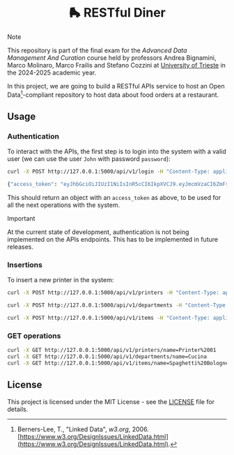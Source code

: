 <div align="center">
  <h1 align="center">🛼 RESTful Diner</h2>
</div>

> [!NOTE]
> This repository is part of the final exam for the *Advanced Data Management
> And Curation* course held by professors Andrea Bignamini, Marco Molinaro,
> Marco Frailis and Stefano Cozzini at
> [University of Trieste](https://www.units.it/en) in the 2024-2025 academic
> year.

In this project, we are going to build a RESTful APIs service to host an Open
Data[^1]-compliant repository to host data about food orders at a restaurant.

## Usage

### Authentication

To interact with the APIs, the first step is to login into the system with a
valid user (we can use the user `John` with password `password`):
```bash
curl -X POST http://127.0.0.1:5000/api/v1/login -H "Content-Type: application/json" -d '{"username": "John", "password": "test"}'

{"access_token": "eyJhbGciOiJIUzI1NiIsInR5cCI6IkpXVCJ9.eyJmcmVzaCI6ZmFsc2UsImlhdCI6MTc0MTA3Nzc3NCwianRpIjoiZWY0MzQzZDQtZGQwYS00ZTA0LTlkYjQtZGI2MGZhNDBkNjcxIiwidHlwZSI6ImFjY2VzcyIsInN1YiI6ImMxYTk5OGNlLWY4MTYtMTFlZi04Yjc1LTAyNDJhYzE1MDAwMiIsIm5iZiI6MTc0MTA3Nzc3NCwiY3NyZiI6ImFjODdkZjcxLWYzMDQtNDE4Ni05NWQxLWQwM2FhOTY0YmE0ZSIsImV4cCI6MTc0MTA3ODY3NH0.SXFig78k2T4tq35lLA8inu4hDD8ZXVbQ9K_i4OeZj-I"}
```
This should return an object with an `access_token` as above, to be used for all
the next operations with the system.

> [!IMPORTANT]
> At the current state of development, authentication is not being implemented
> on the APIs endpoints. This has to be implemented in future releases.

### Insertions

To insert a new printer in the system:
```bash
curl -X POST http://127.0.0.1:5000/api/v1/printers -H "Content-Type: application/json" -d '{"name": "Printer 01", "mac_address": "00-B0-D0-63-C2-26", "ip_address": "10.0.0.1"}'
```

```bash
curl -X POST http://127.0.0.1:5000/api/v1/departments -H "Content-Type: application/json" -d '{"name": "Kitchen"}'
```

```bash
curl -X POST http://127.0.0.1:5000/api/v1/items -H "Content-Type: application/json" -d '{"name": "Spaghetti Bolognese", "description": "Best Italian Spaghetti ever", "department": "Kitchen", "menu_section": "FIRST_COURSES", "price": 12.50, "initial_status": "COMPLETED"}'
```

### GET operations
```bash
curl -X GET http://127.0.0.1:5000/api/v1/printers/name=Printer%2001
curl -X GET http://127.0.0.1:5000/api/v1/departments/name=Cucina
curl -X GET http://127.0.0.1:5000/api/v1/items/name=Spaghetti%20Bolognese
```

## License
This project is licensed under the MIT License - see the [LICENSE](./LICENSE)
file for details.


[^1]: Berners-Lee, T., "Linked Data", *w3.org*, 2006. [https://www.w3.org/DesignIssues/LinkedData.html](https://www.w3.org/DesignIssues/LinkedData.html).
